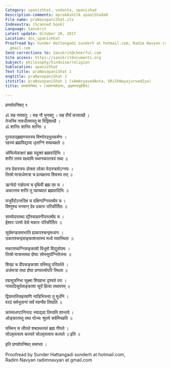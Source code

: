 ```yaml
---
Category: upanishhat, vedanta, upanishad
Description-comments: aprakAshitA upaniShadaH
File name: praNavopaniShat.itx
Indexextra: (Scanned book)
Language: Sanskrit
Latest update: October 20, 2017
Location: doc_upanishhat
Proofread by: Sunder Hattangadi sunderh at hotmail.com, Radim Navyan radimnavyan at
  gmail.com
Send corrections to: Sanskrit@cheerful.com
Site access: https://sanskritdocuments.org
Subject: philosophy/hinduism/religion
Sublocation: upanishhat
Text title: praNavopaniShat 1
engtitle: praNavopaniShat 1
itxtitle: praNavopaniShat 1 (sAmAnyavedAnta, kRiShNayajurvedIya)
title: प्रणवोपनिषत् १ (सामान्यवेदान्त, कृइष्णयजुर्वेदीय)

---
```

  
 प्रणवोपनिषत् १   
  
ॐ सह नाववतु । सह नौ भुनक्तु । सह वीर्यं करवावहै ।  
तेजस्वि नावधीतमस्तु मा विद्विषावहै ।  
ॐ शान्तिः शान्तिः शान्तिः ॥  
  
पुरस्ताद्ब्रह्मणस्तस्य विष्णोरद्भुतकर्मणः ।  
रहस्यं ब्रह्मविद्याया धृताग्निं सम्प्रचक्षते ॥  
  
ओमित्येकाक्षरं ब्रह्म यदुक्तं ब्रह्मवादिभिः ।  
शरीरं तस्य वक्ष्यामि स्थानकालत्रयं तथा ॥  
  
तत्र देवास्त्रयः प्रोक्ता लोका वेदास्त्रयोऽग्नयः ।  
तिस्रो मात्रार्धमात्रा च प्रत्यक्षस्य शिवस्य तत् ॥  
  
ऋग्वेदो गार्हपत्यं च पृथिवी ब्रह्म एव च ।  
अकारस्य शरीरं तु व्याख्यातं ब्रह्मवादिभिः ॥  
  
यजुर्वेदोऽन्तरिक्षं च दक्षिणाग्निस्तथैव च ।  
विष्णुश्च भगवान् देव उकारः परिकीर्तितः ॥  
  
सामवेदस्तथा द्यौश्चाहवनीयस्तथैव च ।  
ईश्वरः परमो देवो मकारः परिकीर्तितः ॥  
  
सूर्यमण्डलमाभाति ह्यकारश्चन्द्रमध्यगः ।  
उकारश्चन्द्रसङ्काशस्तस्य मध्ये व्यवस्थितः ॥  
  
मकारश्चाग्निसङ्काशो विधूमो विद्युतोपमः ।  
तिस्रो मात्रास्तथा ज्ञेयाः सोमसूर्याग्नितेजसः ॥  
  
शिखा च दीपसङ्काशा यस्मिन्नु परिवर्तते ।  
अर्धमात्रा तथा ज्ञेया प्रणवस्योपरि स्थिता ॥  
  
पद्मसूत्रनिभा सूक्ष्मा शिखाभा दृश्यते परा ।  
नासादिसूर्यसङ्काशा सूर्यं हित्वा तथापरम् ॥  
  
द्विसप्ततिसहस्राणि नाडिभिस्त्वा तु मूर्धनि ।  
वरदं सर्वभूतानां सर्वं व्याप्यैव तिष्ठति ॥  
  
कांस्यधण्टानिनादः स्याद्यदा लिप्यति शान्तये ।  
ओङ्कारस्तु तथा योज्यः श्रुतये सर्वमिच्छति ॥  
  
यस्मिन् स लीयते शब्दस्तत्परं ब्रह्म गीयते ।  
सोऽमृतत्वाय कल्पते सोऽमृतत्वाय कल्पते ॥ इति ॥  
  
इति प्रणवोपनिषत् समाप्ता ।  
  
Proofread by Sunder Hattangadi sunderh at hotmail.com,  
Radim Navyan radimnavyan at gmail.com  
  

